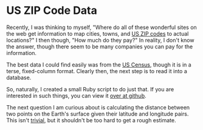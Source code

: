 US ZIP Code Data
================
Recently, I was thinking to myself, "Where do all of these wonderful sites on the web get information to map cities, towns, and <a href="http://en.wikipedia.org/wiki/ZIP_code">US ZIP codes</a> to actual locations?"  I then though, "How much do they pay?"  In reality, I don't know the answer, though there seem to be many companies you can pay for the information.

The best data I could find easily was from the <a href="http://www.census.gov/geo/www/gazetteer/places2k.html">US Census</a>, though it is in a terse, fixed-column format.  Clearly then, the next step is to read it into a database.

So, naturally, I created a small Ruby script to do just that.  If you are interested in such things, you can view it <a href="http://github.com/swenson/rubyzipload">over at github</a>.

The next question I am curious about is calculating the distance between two points on the Earth's surface given their latitude and longitude pairs.  This isn't <a href="http://en.wikipedia.org/wiki/Geographic_coordinate_system">trivial</a>, but it shouldn't be too hard to get a rough estimate.